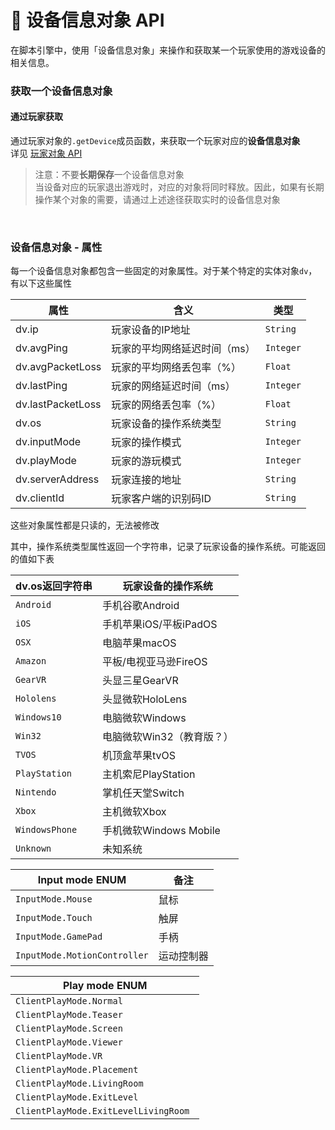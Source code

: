 #  📱 设备信息对象 API

在脚本引擎中，使用「设备信息对象」来操作和获取某一个玩家使用的游戏设备的相关信息。

### 获取一个设备信息对象

#### 通过玩家获取

通过玩家对象的`.getDevice`成员函数，来获取一个玩家对应的**设备信息对象**    
详见 [玩家对象 API](LLSEPluginDevelopment/GameAPI/Player.md)      

>  注意：不要**长期保存**一个设备信息对象  
> 当设备对应的玩家退出游戏时，对应的对象将同时释放。因此，如果有长期操作某个对象的需要，请通过上述途径获取实时的设备信息对象

<br>


### 设备信息对象 - 属性

每一个设备信息对象都包含一些固定的对象属性。对于某个特定的实体对象`dv`，有以下这些属性

| 属性              | 含义                         | 类型      |
| ----------------- | ---------------------------- | --------- |
| dv.ip             | 玩家设备的IP地址             | `String`  |
| dv.avgPing        | 玩家的平均网络延迟时间（ms） | `Integer` |
| dv.avgPacketLoss  | 玩家的平均网络丢包率（%）    | `Float`   |
| dv.lastPing       | 玩家的网络延迟时间（ms）     | `Integer` |
| dv.lastPacketLoss | 玩家的网络丢包率（%）        | `Float`   |
| dv.os             | 玩家设备的操作系统类型       | `String`  |
| dv.inputMode      | 玩家的操作模式               | `Integer` |
| dv.playMode       | 玩家的游玩模式               | `Integer` |
| dv.serverAddress  | 玩家连接的地址               | `String`  |
| dv.clientId       | 玩家客户端的识别码ID         | `String`  |

这些对象属性都是只读的，无法被修改 

其中，操作系统类型属性返回一个字符串，记录了玩家设备的操作系统。可能返回的值如下表

| dv.os返回字符串 | 玩家设备的操作系统        |
| --------------- | ------------------------- |
| `Android`       | 手机谷歌Android           |
| `iOS`           | 手机苹果iOS/平板iPadOS    |
| `OSX`           | 电脑苹果macOS             |
| `Amazon`        | 平板/电视亚马逊FireOS     |
| `GearVR`        | 头显三星GearVR            |
| `Hololens`      | 头显微软HoloLens          |
| `Windows10`     | 电脑微软Windows           |
| `Win32`         | 电脑微软Win32（教育版？） |
| `TVOS`          | 机顶盒苹果tvOS            |
| `PlayStation`   | 主机索尼PlayStation       |
| `Nintendo`      | 掌机任天堂Switch          |
| `Xbox`          | 主机微软Xbox              |
| `WindowsPhone`  | 手机微软Windows Mobile    |
| `Unknown`       | 未知系统                  |

| Input mode ENUM              | 备注       |
| ---------------------------- | ---------- |
| `InputMode.Mouse`            | 鼠标       |
| `InputMode.Touch`            | 触屏       |
| `InputMode.GamePad`          | 手柄       |
| `InputMode.MotionController` | 运动控制器 |

| Play mode ENUM                        |
| ------------------------------------- |
| `ClientPlayMode.Normal`               |
| `ClientPlayMode.Teaser`               |
| `ClientPlayMode.Screen`               |
| `ClientPlayMode.Viewer`               |
| `ClientPlayMode.VR`                   |
| `ClientPlayMode.Placement`            |
| `ClientPlayMode.LivingRoom`           |
| `ClientPlayMode.ExitLevel`            |
| `ClientPlayMode.ExitLevelLivingRoom ` |
